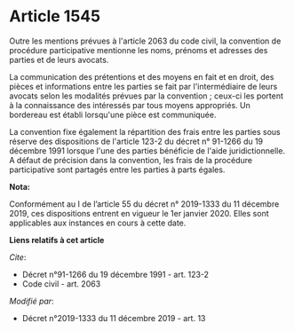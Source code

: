 # Article 1545

Outre les mentions prévues à l'article 2063 du code civil, la convention de procédure participative mentionne les noms,
prénoms et adresses des parties et de leurs avocats.

La communication des prétentions et des moyens en fait et en droit, des pièces et informations entre les parties se fait par
l'intermédiaire de leurs avocats selon les modalités prévues par la convention ; ceux-ci les portent à la connaissance des
intéressés par tous moyens appropriés. Un bordereau est établi lorsqu'une pièce est communiquée.

La convention fixe également la répartition des frais entre les parties sous réserve des dispositions de l'article 123-2 du
décret n° 91-1266 du 19 décembre 1991 lorsque l'une des parties bénéficie de l'aide juridictionnelle. A défaut de précision
dans la convention, les frais de la procédure participative sont partagés entre les parties à parts égales.

**Nota:**

Conformément au I de l’article 55 du décret n° 2019-1333 du 11 décembre 2019, ces dispositions entrent en vigueur le 1er
janvier 2020. Elles sont applicables aux instances en cours à cette date.

**Liens relatifs à cet article**

_Cite_:

  - Décret n°91-1266 du 19 décembre 1991 - art. 123-2
  - Code civil - art. 2063

_Modifié par_:

  - Décret n°2019-1333 du 11 décembre 2019 - art. 13

